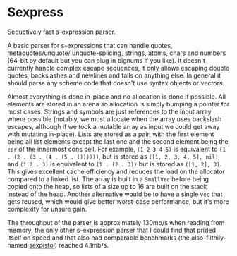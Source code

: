 # Sexpress

Seductively fast s-expression parser.

A basic parser for s-expressions that can handle quotes, metaquotes/unquote/
unquote-splicing, strings, atoms, chars and numbers (64-bit by default but you
can plug in bignums if you like). It doesn't currently handle complex escape
sequences, it only allows escaping double quotes, backslashes and newlines and
fails on anything else. In general it should parse any scheme code that doesn't
use syntax objects or vectors.

Almost everything is done in-place and no allocation is done if possible. All
elements are stored in an arena so allocation is simply bumping a pointer for
most cases. Strings and symbols are just references to the input array where
possible (notably, we must allocate when the array uses backslash escapes,
although if we took a mutable array as input we could get away with mutating
in-place). Lists are stored as a pair, with the first element being all list
elements except the last one and the second element being the `cdr` of the
innermost cons cell. For example, `(1 2 3 4 5)` is equivalent to `(1 . (2 . (3 .
(4 . (5 . ())))))`, but is stored as `([1, 2, 3, 4, 5], nil)`, and `(1 2 . 3)`
is equivalent to `(1 . (2 . 3))` but is stored as `([1, 2], 3)`. This gives
excellent cache efficiency and reduces the load on the allocator compared to a
linked list. The array is built in a `SmallVec` before being copied onto the
heap, so lists of a size up to 16 are built on the stack instead of the heap.
Another alternative would be to have a single `Vec` that gets reused, which
would give better worst-case performance, but it's more complexity for unsure
gain.

The throughput of the parser is approximately 130mb/s when reading from memory,
the only other s-expression parser that I could find that prided itself on speed
and that also had comparable benchmarks (the also-filthily-named
[sexpistol](https://github.com/aarongough/sexpistol)) reached 4.1mb/s.
